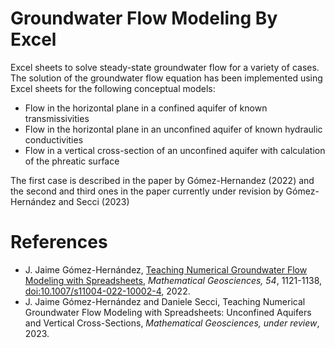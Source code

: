 # Groundwater Flow Modeling By Excel
Excel sheets to solve steady-state groundwater flow for a variety of cases.
The solution of the groundwater flow equation has been implemented using Excel sheets for the following conceptual models:
- Flow in the horizontal plane in a confined aquifer of known transmissivities
- Flow in the horizontal plane in an unconfined aquifer of known hydraulic conductivities
- Flow in a vertical cross-section of an unconfined aquifer with calculation of the phreatic surface

The first case is described in the paper by Gómez-Hernandez (2022) and the second and third ones in the paper currently under revision by Gómez-Hernández and Secci (2023)

# References
- J. Jaime Gómez-Hernández, [Teaching Numerical Groundwater Flow Modeling with Spreadsheets](https://doi.org/10.1007/s11004-022-10002-4), _Mathematical Geosciences, 54_, 1121-1138, [doi:10.1007/s11004-022-10002-4](http://doi.org//10.1007/s11004-022-10002-4), 2022.
- J. Jaime Gómez-Hernández and Daniele Secci, Teaching Numerical Groundwater Flow Modeling with Spreadsheets: Unconfined Aquifers and Vertical Cross-Sections, _Mathematical Geosciences, under review_, 2023. 
